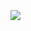 
<div class="overlay-container">
  <div class="overlay-box" style="left: 28.5%; top: 46%; height: 45%; width: 47.5%"></div>
  <img src="~/pages/basics/data/assets/app-data.png" class="full-width">
</div>
